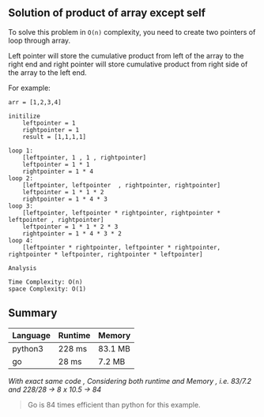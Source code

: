 ## Solution of product of array except self

To solve this problem in `O(n)` complexity, you need to create two pointers of loop through array.

Left pointer will store the cumulative product from left of the array to the right end and right pointer will store cumulative product from right side of the array to the left end. 

For example:
```
arr = [1,2,3,4]

initilize 
    leftpointer = 1
    rightpointer = 1
    result = [1,1,1,1]

loop 1:
    [leftpointer, 1 , 1 , rightpointer]
    leftpointer = 1 * 1
    rightpointer = 1 * 4
loop 2:
    [leftpointer, leftpointer  , rightpointer, rightpointer]
    leftpointer = 1 * 1 * 2
    rightpointer = 1 * 4 * 3
loop 3:
    [leftpointer, leftpointer * rightpointer, rightpointer * leftpointer , rightpointer]
    leftpointer = 1 * 1 * 2 * 3
    rightpointer = 1 * 4 * 3 * 2
loop 4:
    [leftpointer * rightpointer, leftpointer * rightpointer, rightpointer * leftpointer, rightpointer * leftpointer]

Analysis

Time Complexity: O(n)
space Complexity: O(1)
```

## Summary

| Language | Runtime | Memory  |
| :--------| :------ | :------ |
| python3  | 228 ms   | 83.1 MB |
| go       | 28 ms    | 7.2 MB  |

*With exact same code , Considering both runtime and Memory , i.e.  83/7.2 and  228/28 -> 8 x 10.5 -> 84*

>Go is 84 times efficient than python for this example.

